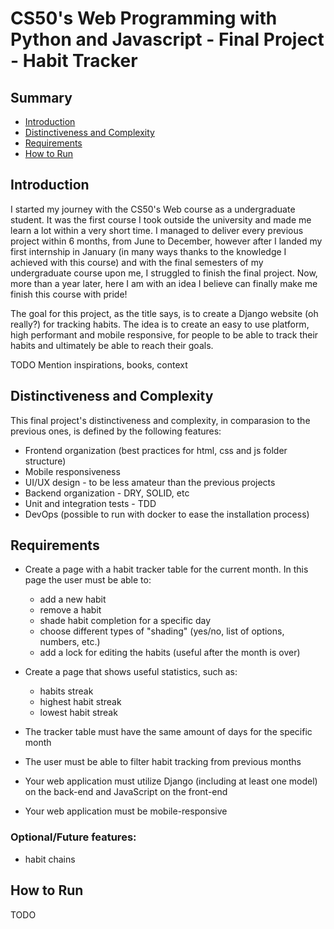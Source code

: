 # CS50's Web Programming with Python and Javascript - Final Project - Habit Tracker

## Summary
- [Introduction](#introduction)
- [Distinctiveness and Complexity](#distinctiveness-and-complexity)
- [Requirements](#requirements)
- [How to Run](#how-to-run)

## Introduction
I started my journey with the CS50's Web course as a undergraduate student. It was the first course I took outside the university and made me learn a lot within a very short time. I managed to deliver every previous project within 6 months, from June to December, however after I landed my first internship in January (in many ways thanks to the knowledge I achieved with this course) and with the final semesters of my undergraduate course upon me, I struggled to finish the final project. Now, more than a year later, here I am with an idea I believe can finally make me finish this course with pride!

The goal for this project, as the title says, is to create a Django website (oh really?) for tracking habits. The idea is to create an easy to use platform, high performant and mobile responsive, for people to be able to track their habits and ultimately be able to reach their goals.

TODO Mention inspirations, books, context


## Distinctiveness and Complexity
This final project's distinctiveness and complexity, in comparasion to the previous ones, is defined by the following features:

- Frontend organization (best practices for html, css and js folder structure)
- Mobile responsiveness
- UI/UX design - to be less amateur than the previous projects
- Backend organization - DRY, SOLID, etc
- Unit and integration tests - TDD
- DevOps (possible to run with docker to ease the installation process)

## Requirements

- Create a page with a habit tracker table for the current month. In this page the user must be able to:
    - add a new habit
    - remove a habit
    - shade habit completion for a specific day
    - choose different types of "shading" (yes/no, list of options, numbers, etc.)
    - add a lock for editing the habits (useful after the month is over)

- Create a page that shows useful statistics, such as:
    - habits streak
    - highest habit streak
    - lowest habit streak
    
- The tracker table must have the same amount of days for the specific month
- The user must be able to filter habit tracking from previous months
- Your web application must utilize Django (including at least one model) on the back-end and JavaScript on the front-end
- Your web application must be mobile-responsive

### Optional/Future features:
- habit chains

## How to Run
TODO
